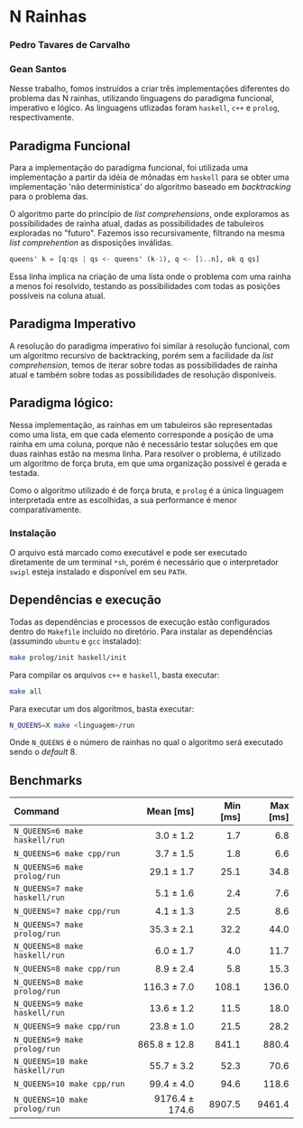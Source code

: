 # N Rainhas

### Pedro Tavares de Carvalho
### Gean Santos

Nesse trabalho, fomos instruídos a criar três implementações diferentes do problema das N rainhas, utilizando linguagens do paradigma funcional, imperativo e lógico. As linguagens utlizadas foram `haskell`, `c++` e `prolog`, respectivamente.

## Paradigma Funcional

Para a implementação do paradigma funcional, foi utilizada uma implementação a partir da idéia de mônadas em `haskell` para se obter uma implementação 'não determinística' do algoritmo baseado em *backtracking* para o problema das.

O algoritmo parte do princípio de *list comprehensions*, onde exploramos as possibilidades de rainha atual, dadas as possibilidades de tabuleiros exploradas no "futuro". Fazemos isso recursivamente, filtrando na mesma *list comprehention* as disposições inválidas.

```haskell
queens' k = [q:qs | qs <- queens' (k-1), q <- [1..n], ok q qs]
```

Essa linha implica na criação de uma lista onde o problema com uma rainha a menos foi resolvido, testando as possibilidades com todas as posições possíveis na coluna atual.

## Paradigma Imperativo

A resolução do paradigma imperativo foi similar à resolução funcional, com um algoritmo recursivo de backtracking, porém sem a facilidade da *list comprehension*, temos de iterar sobre todas as possibilidades de rainha atual e também sobre todas as possibilidades de resolução disponíveis.


## Paradigma lógico:

Nessa implementação, as rainhas em um tabuleiros são representadas como uma lista, em que cada elemento corresponde a posição de uma rainha em uma coluna, porque não é necessário testar soluções em que duas rainhas estão na mesma linha. Para resolver o problema, é utilizado um algoritmo de força bruta, em que uma organização possivel é gerada e testada. 

Como o algoritmo utilizado é de força bruta, e `prolog` é a única linguagem interpretada entre as escolhidas, a sua performance é menor comparativamente.

### Instalação
O arquivo está marcado como executável e pode ser executado diretamente de um terminal `*sh`, porém é necessário que o interpretador `swipl` esteja instalado e disponível em seu `PATH`.

## Dependências e execução
Todas as dependências e processos de execução estão configurados dentro do `Makefile` incluído no diretório. Para instalar as dependências (assumindo `ubuntu` e `gcc` instalado):

```bash
make prolog/init haskell/init
```

Para compilar os arquivos `c++` e `haskell`, basta executar:
```bash
make all
```

Para executar um dos algoritmos, basta executar:

```bash
N_QUEENS=X make <linguagem>/run
```

Onde `N_QUEENS` é o número de rainhas no qual o algoritmo será executado sendo o *default* 8.

## Benchmarks
| Command                        | Mean [ms]      | Min [ms] | Max [ms] |
|:-------------------------------|---------------:|---------:|---------:|
| `N_QUEENS=6 make haskell/run`  | 3.0 ± 1.2      | 1.7      | 6.8      |
| `N_QUEENS=6 make cpp/run`      | 3.7 ± 1.5      | 1.8      | 6.6      |
| `N_QUEENS=6 make prolog/run`   | 29.1 ± 1.7     | 25.1     | 34.8     |
| `N_QUEENS=7 make haskell/run`  | 5.1 ± 1.6      | 2.4      | 7.6      |
| `N_QUEENS=7 make cpp/run`      | 4.1 ± 1.3      | 2.5      | 8.6      |
| `N_QUEENS=7 make prolog/run`   | 35.3 ± 2.1     | 32.2     | 44.0     |
| `N_QUEENS=8 make haskell/run`  | 6.0 ± 1.7      | 4.0      | 11.7     |
| `N_QUEENS=8 make cpp/run`      | 8.9 ± 2.4      | 5.8      | 15.3     |
| `N_QUEENS=8 make prolog/run`   | 116.3 ± 7.0    | 108.1    | 136.0    |
| `N_QUEENS=9 make haskell/run`  | 13.6 ± 1.2     | 11.5     | 18.0     |
| `N_QUEENS=9 make cpp/run`      | 23.8 ± 1.0     | 21.5     | 28.2     |
| `N_QUEENS=9 make prolog/run`   | 865.8 ± 12.8   | 841.1    | 880.4    |
| `N_QUEENS=10 make haskell/run` | 55.7 ± 3.2     | 52.3     | 70.6     |
| `N_QUEENS=10 make cpp/run`     | 99.4 ± 4.0     | 94.6     | 118.6    |
| `N_QUEENS=10 make prolog/run`  | 9176.4 ± 174.6 | 8907.5   | 9461.4   |
